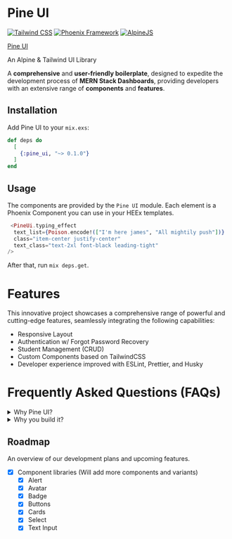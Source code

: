 # Pine UI

[![Tailwind CSS](https://img.shields.io/badge/Tailwind_CSS-38B2AC?style=for-the-badge&logo=tailwind-css&logoColor=white)]()
[![Phoenix Framework](https://img.shields.io/badge/Phoenix_20Framework-38B2AC?style=for-the-badge&logo=elixir&logoColor=white)]()
[![AlpineJS](https://img.shields.io/badge/AlpineJS-38B2AC?style=for-the-badge&logo=alpinejs&logoColor=white)]()

[Pine UI](https://devdojo.com/pines)

An Alpine & Tailwind UI Library

A **comprehensive** and **user-friendly boilerplate**, designed to expedite the development process of **MERN Stack Dashboards**, providing developers with an extensive range of **components** and **features**.

## Installation

Add Pine UI to your `mix.exs`:

```elixir
def deps do
  [
    {:pine_ui, "~> 0.1.0"}
  ]
end
```

## Usage

The components are provided by the `Pine UI` module. Each element is a Phoenix Component you can use in your HEEx templates.

```eex
 <PineUi.typing_effect
  text_list={Poison.encode!(["I'm here james", "All mightily push"])}
  class="item-center justify-center"
  text_class="text-2xl font-black leading-tight"
/>
```

After that, run `mix deps.get`.

# Features
This innovative project showcases a comprehensive range of powerful and cutting-edge features, seamlessly integrating the following capabilities:

 - Responsive Layout
 - Authentication w/ Forgot Password Recovery
 - Student Management (CRUD)
 - Custom Components based on TailwindCSS
 - Developer experience improved with ESLint, Prettier, and Husky

# Frequently Asked Questions (FAQs)
<details>
  <summary>Why Pine UI?</summary>
  
 It leverages the strength of Vite and Express.js, along with TypeScript, to build an impressive MERN Stack project. It encompasses essential features such as seamless authentication, forgot password retrieval, and CRUD functionality. The project also enhances the developer experience by incorporating ESLint, Prettier, and Husky, ensuring code quality and consistency. Additionally, it boasts customized components based on Tailwind CSS and a responsive layout for a visually appealing and user-friendly interface.
</details>

<details>
  <summary>Why you build it?</summary>
   
   I created this project not only for personal use but also to benefit co-developers by significantly speeding up the development process. By utilizing the power of Vite and Express.js, along with TypeScript, ESLint, Prettier, and Husky, the project aims to enhance collaboration and streamline development, ultimately saving time and effort for everyone involved.
</details>

## Roadmap
An overview of our development plans and upcoming features.

 - [X] Component libraries (Will add more components and variants)
   - [X] Alert
   - [X] Avatar
   - [X] Badge
   - [X] Buttons
   - [X] Cards
   - [X] Select
   - [X] Text Input   